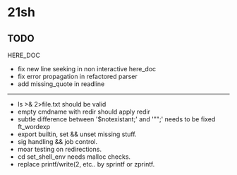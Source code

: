 # 21sh

## TODO

HERE_DOC
- fix new line seeking in non interactive here_doc
- fix error propagation in refactored parser
- add missing_quote in readline
------------------------------------
- ls >& 2>file.txt should be valid
- empty cmdname with redir should apply redir
- subtle difference between '$notexistant;' and '"";' needs to be fixed ft_wordexp
- export builtin, set && unset missing stuff.
- sig handling && job control.
- moar testing on redirections.
- cd set_shell_env needs malloc checks.
- replace printf/write(2, etc.. by sprintf or zprintf.
